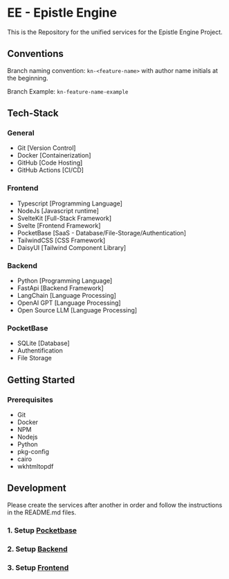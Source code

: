 # EE - Epistle Engine

This is the Repository for the unified services for the Epistle Engine Project.

## Conventions

Branch naming convention: `kn-<feature-name>` with author name initials at the beginning.

Branch Example: `kn-feature-name-example`

## Tech-Stack

### General

- Git [Version Control]
- Docker [Containerization]
- GitHub [Code Hosting]
- GitHub Actions [CI/CD]

### Frontend

- Typescript [Programming Language]
- NodeJs [Javascript runtime]
- SvelteKit [Full-Stack Framework]
- Svelte [Frontend Framework]
- PocketBase [SaaS - Database/File-Storage/Authentication]
- TailwindCSS [CSS Framework]
- DaisyUI [Tailwind Component Library]

### Backend

- Python [Programming Language]
- FastApi [Backend Framework]
- LangChain [Language Processing]
- OpenAI GPT [Language Processing]
- Open Source LLM [Language Processing]

### PocketBase

- SQLite [Database]
- Authentification
- File Storage

## Getting Started

### Prerequisites

- Git
- Docker
- NPM
- Nodejs
- Python
- pkg-config
- cairo
- wkhtmltopdf

## Development

Please create the services after another in order and follow the instructions in the README.md files.

### 1. Setup [Pocketbase](pocketbase/README.md)

### 2. Setup [Backend](frontend/README.md)

### 3. Setup [Frontend](frontend/README.md)
